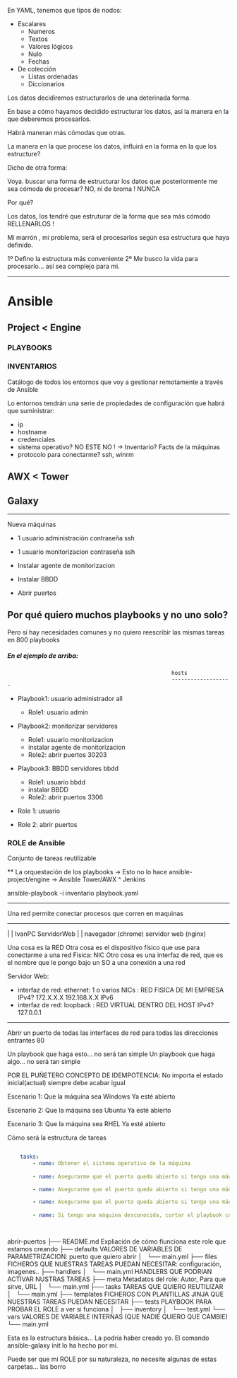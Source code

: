 En YAML, tenemos que tipos de nodos:
- Escalares
    - Numeros
    - Textos
    - Valores lógicos
    - Nulo
    - Fechas
- De colección
    - Listas ordenadas
    - Diccionarios

Los datos decidiremos estructurarlos de una deterinada forma.

En base a cómo hayamos decidido estructurar los datos, 
así la manera en la que deberemos procesarlos.

Habrá maneran más cómodas que otras.

La manera en la que procese los datos, 
influirá en la forma en la que los estructure?

Dicho de otra forma:

Voya. buscar una forma de estructurar los datos que posteriormente me 
sea cómoda de procesar? NO, ni de broma ! NUNCA

Por qué?

Los datos, los tendré que estruturar de la forma que sea más cómodo
RELLENARLOS !

Mi marrón , mi problema, será el procesarlos según esa estructura 
que haya definido.

1º Defino la estructura más conveniente
2º Me busco la vida para procesarlo... así sea complejo para mi.

---
# Ansible

## Project < Engine

### PLAYBOOKS

### INVENTARIOS

Catálogo de todos los entornos que voy a gestionar remotamente a través de Ansible

Lo entornos tendrán una serie de propiedades de configuración que habrá que suministrar:
- ip
- hostname
- credenciales
- sistema operativo? NO ESTE NO ! -> Inventario? Facts de la máquinas
- protocolo para conectarme? ssh, winrm

## AWX     < Tower
## Galaxy


----

Nueva máquinas

- 1 usuario administración
    contraseña
    ssh

- 1 usuario monitorizacion
    contraseña
    ssh

- Instalar agente de monitorizacion

- Instalar BBDD

- Abrir puertos


## Por qué quiero muchos playbooks y no uno solo?

Pero si hay necesidades comunes y no quiero reescribir las mismas tareas en 800 playbooks

##### En el ejemplo de arriba:
                                                        hosts
                                                        -------------------
- Playbook1: usuario administrador                      all
    - Role1: usuario admin

- Playbook2: monitorizar                                servidores
    - Role1: usuario monitorizacion
    - instalar agente de monitorizacion
    - Role2: abrir puertos 30203

- Playbook3: BBDD                                       servidores bbdd
    - Role1: usuario bbdd
    - instalar BBDD
    - Role2: abrir puertos 3306

- Role 1: usuario
- Role 2: abrir puertos


### ROLE de Ansible

Conjunto de tareas reutilizable

** La orquestación de los playbooks -> Esto no lo hace ansible-project/engine
                                    -> Ansible Tower/AWX
                                               ^
                                            Jenkins



ansible-playbook -i inventario playbook.yaml






----
Una red permite conectar procesos que corren en maquinas

 -------------------------------------------------------------
  |                                                 |
IvanPC                                          ServidorWeb
  |                                                 |
  navegador (chrome)                                servidor web (nginx)
  
  
Una cosa es la RED
Otra cosa es el dispositivo físico que use para conectarme a una red Fisica: NIC
Otro cosa es una interfaz de red, que es el nombre que le pongo bajo un SO
  a una conexión a una red
  
Servidor Web:
- interfaz de red: ethernet: 1 o varios NICs : RED FISICA DE MI EMPRESA
    IPv4? 172.X.X.X       192.168.X.X
    IPv6
- interfaz de red: loopback                  : RED VIRTUAL DENTRO DEL HOST
    IPv4? 127.0.0.1


----

Abrir un puerto de todas las interfaces de red para todas las direcciones entrantes
                    80              
                    
Un playbook que haga esto... no será tan simple
Un playbook que haga algo... no será tan simple

POR EL PUÑETERO CONCEPTO DE IDEMPOTENCIA: No importa el estado inicial(actual) siempre debe acabar igual

Escenario 1: 
Que la máquina sea Windows
Ya esté abierto

Escenario 2: 
Que la máquina sea Ubuntu
Ya esté abierto

Escenario 3: 
Que la máquina sea RHEL
Ya esté abierto


Cómo será la estructura de tareas

```yaml

    tasks:
        - name: Obtener el sistema operativo de la máquina
        
        - name: Asegurarme que el puerto queda abierto si tengo una máquina windows

        - name: Asegurarme que el puerto queda abierto si tengo una máquina ubuntu

        - name: Asegurarme que el puerto queda abierto si tengo una máquina redhat
        
        - name: Si tengo una máquina desconocida, cortar el playbook con un error
            



```
abrir-puertos
    ├── README.md           Expliación de cómo fiunciona este role que estamos creando
    ├── defaults            VALORES DE VARIABLES DE PARAMETRIZACION: puerto que quiero abrir
    │   └── main.yml
    ├── files               FICHEROS QUE NUESTRAS TAREAS PUEDAN NECESITAR: configuración, imagenes..
    ├── handlers
    │   └── main.yml        HANDLERS QUE PODRIAN ACTIVAR NUSTRAS TAREAS
    ├── meta                Metadatos del role: Autor, Para que sirve, URL 
    │   └── main.yml
    ├── tasks               TAREAS QUE QUIERO REUTILIZAR
    │   └── main.yml
    ├── templates           FICHEROS CON PLANTILLAS JINJA QUE NUESTRAS TAREAS PUEDAN NECESITAR
    ├── tests               PLAYBOOK PARA PROBAR EL ROLE a ver si funciona
    │   ├── inventory
    │   └── test.yml
    └── vars                VALORES DE VARIABLE INTERNAS (QUE NADIE QUIERO QUE CAMBIE)
        └── main.yml
        
Esta es la estructura básica... La podría haber creado yo.
El comando ansible-galaxy init lo ha hecho por mi.

Puede ser que mi ROLE por su naturaleza, no necesite algunas de estas carpetas... las borro
